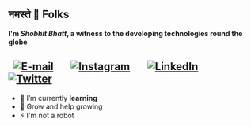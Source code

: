 ## नमस्ते 🙏 Folks

**I'm _Shobhit&nbsp;Bhatt_, a witness to the developing technologies round the globe**

&nbsp; [![E-mail](https://img.icons8.com/fluent/28/000000/apple-mail.png)](mailto:shobhit.bhatt.14@gmail.com) &nbsp; &nbsp; &nbsp;
[![Instagram](https://img.icons8.com/fluent/28/000000/instagram-new.png)](https://www.instagram.com/_shobhit_bhatt_) &nbsp; &nbsp; &nbsp;
[![LinkedIn](https://img.icons8.com/fluent/28/000000/linkedin.png)](https://www.linkedin.com/in/shobhit-bhatt) &nbsp; &nbsp; &nbsp;
[![Twitter](https://img.icons8.com/color/28/000000/twitter-squared.png)](https://twitter.com/shobhit_bhatt_)
-----

- 🌱 I’m currently **learning**  
- 💬 Grow and help growing  
- ⚡ I'm not a robot
